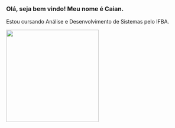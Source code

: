 ### Olá, seja bem vindo! Meu nome é Caian.
Estou cursando Análise e Desenvolvimento de Sistemas pelo IFBA.


<div align="center">
  <a href="https://github.com/CaianSantana">
  <img align="left" height="250em" src="https://github-readme-stats.vercel.app/api/top-langs/?username=CaianSantana&layout=compact&langs_count=7&theme=midnight-purple"/>
</div>
<!--
- 👋 Olá, sou @CaianSantana.
- 👀 Sou interessado em Python, C#, JavaScript, C, SQL, Java, C, Linux.
- 🌱 Estou aprendendo C, Java, JavaScript, Linux.
- Contato através do email: Caian23@outlook.
-->
<!---
CaianSantana/CaianSantana is a ✨ special ✨ repository because its `README.md` (this file) appears on your GitHub profile.
You can click the Preview link to take a look at your changes.
--->
